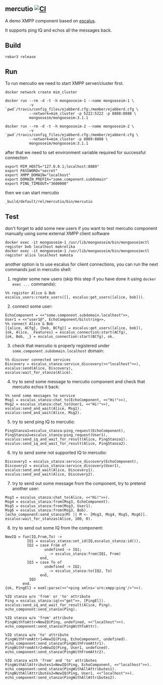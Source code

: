 mercutio [![CI](https://github.com/esl/Mercutio/workflows/CI/badge.svg)](https://github.com/esl/Mercutio/actions?query=workflow%3ACI)
--------

A demo XMPP component based on [escalus](https://github.com/esl/escalus).

It supports ping IQ and echos all the messages back.

Build
-----
```
rebar3 release
```
Run
---

To run mercutio we need to start XMPP server/cluster first.

```
docker network create mim_cluster

docker run --rm -d -t -h mongooseim-1 --name mongooseim-1 \
           -v `pwd`/travis/config_files/ejabberd.cfg:/member/ejabberd.cfg \
           --network=mim_cluster -p 5222:5222 -p 8888:8888 \
           mongooseim/mongooseim:3.1.1

docker run --rm -d -t -h mongooseim-2 --name mongooseim-2 \
           -v `pwd`/travis/config_files/ejabberd.cfg:/member/ejabberd.cfg \
           --network=mim_cluster -p 8889:8888 \
           mongooseim/mongooseim:3.1.1
```
after that we need to set environment variable required for successful connection
```
export MIM_HOSTS="127.0.0.1;localhost:8889"
export PASSWORD="secret"
export XMPP_DOMAIN="localhost"
export DOMAIN_PREFIX="some.component.subdomain"
export PING_TIMEOUT="3600000"
```
then we can start mercutio
```
_build/default/rel/mercutio/bin/mercutio
```
Test
----
don't forget to add some new users if you want to test mercutio component manually using some external XMPP client software
```
docker exec -it mongooseim-1 /usr/lib/mongooseim/bin/mongooseimctl register bob localhost makrolika
docker exec -it mongooseim-1 /usr/lib/mongooseim/bin/mongooseimctl register alice localhost makota
```
another option is to use escalus for client connections, you can run the next commands just in mercutio shell:
1. register some new users (skip this step if you have done it using `docker exec ...` commands):
```
%% register Alice & Bob
escalus_users:create_users([], escalus:get_users([alice, bob])).
```
2. connect some user:
```
EchoComponent = <<"some.component.subdomain.localhost">>,
User1 = <<"user1@", EchoComponent/bitstring>>,
%% connect Alice & Bob
[{alice, ACfg}, {bob, BCfg}] = escalus:get_users([alice, bob]),
{ok, Alice, _Features} = escalus_connection:start(ACfg),
{ok, Bob, _} = escalus_connection:start(BCfg), ok.
```
3. check that mercutio is properly registered under `some.component.subdomain.localhost` domain:
```
%% discover connected services
Discovery = escalus_stanza:service_discovery(<<"localhost">>),
escalus:send(Alice, Discovery),
escalus:wait_for_stanza(Alice).

```
4. try to send some message to mercutio component and check that mercutio echos it back:
```
%% send some messages to service
Msg1 = escalus_stanza:chat_to(EchoComponent, <<"Hi!">>),
Msg2 = escalus_stanza:chat_to(User1, <<"Hi!">>),
escalus:send_and_wait(Alice, Msg1).
escalus:send_and_wait(Alice, Msg2).
```
5. try to send ping IQ to mercutio:
```
PingStanza1=escalus_stanza:ping_request(EchoComponent),
PingStanza2=escalus_stanza:ping_request(User1),
escalus:send_iq_and_wait_for_result(Alice, PingStanza1).
escalus:send_iq_and_wait_for_result(Alice, PingStanza2).
```
6. try to send some not supported IQ to mercutio:
```
Discovery1 = escalus_stanza:service_discovery(EchoComponent),
Discovery2 = escalus_stanza:service_discovery(User1),
escalus:send_and_wait(Alice, Discovery1).
escalus:send_and_wait(Alice, Discovery2).

```
7. try to send out some message from the component, try to pretend another user:
```
Msg3 = escalus_stanza:chat_to(Alice, <<"Hi!">>).
Msg4 = escalus_stanza:from(Msg3, EchoComponent).
Msg5 = escalus_stanza:from(Msg3, User1).
Msg6 = escalus_stanza:from(Msg3, Bob).
[echo_component:send_stanza(M) || M <- [Msg3, Msg4, Msg5, Msg6]].
escalus:wait_for_stanzas(Alice, 100, 0).

```
8. try to send out some IQ from the component:
```
NewIQ = fun(IQ,From,To) ->
          IQ1 = escalus_stanza:set_id(IQ,escalus_stanza:id()),
          IQ2 = case From of
                  undefined -> IQ1;
                  _ -> escalus_stanza:from(IQ1, From)
                end,
          IQ3 = case To of
                  undefined -> IQ2;
                  _ -> escalus_stanza:to(IQ2, To)
                end,
           IQ3
        end.
{ok, PingEl} = exml:parse(<<"<ping xmlns='urn:xmpp:ping'/>">>).

%IQ stanza w/o 'from' or 'to' attribute
Ping = escalus_stanza:iq(<<"get">>, [PingEl]).
escalus:send_iq_and_wait_for_result(Alice, Ping).
echo_component:send_stanza(Ping).

%IQ stanza w/o 'from' attribute
PingWithToAttr=NewIQ(Ping, undefined, <<"localhost">>).
echo_component:send_stanza(PingWithToAttr).

%IQ stanza w/o 'to' attribute
PingWithFromAttr1=NewIQ(Ping, EchoComponent, undefined).
echo_component:send_stanza(PingWithFromAttr1).
PingWithFromAttr2=NewIQ(Ping, User1, undefined).
echo_component:send_stanza(PingWithFromAttr2).

%IQ stanza with 'from' and 'to' attributes
PingWithAllAttributes1=NewIQ(Ping, EchoComponent, <<"localhost">>).
echo_component:send_stanza(PingWithAllAttributes1).
PingWithAllAttributes2=NewIQ(Ping, User1, <<"localhost">>).
echo_component:send_stanza(PingWithAllAttributes2).
```





